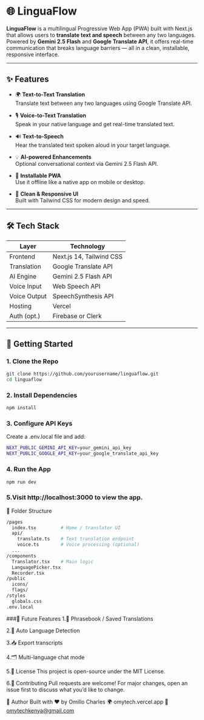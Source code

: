 # 🌐 LinguaFlow

**LinguaFlow** is a multilingual Progressive Web App (PWA) built with Next.js that allows users to **translate text and speech** between any two languages. Powered by **Gemini 2.5 Flash** and **Google Translate API**, it offers real-time communication that breaks language barriers — all in a clean, installable, responsive interface.

---

## ✨ Features

- 🌍 **Text-to-Text Translation**  
  Translate text between any two languages using Google Translate API.

- 🎙️ **Voice-to-Text Translation**  
  Speak in your native language and get real-time translated text.

- 🔊 **Text-to-Speech**  
  Hear the translated text spoken aloud in your target language.

- 💡 **AI-powered Enhancements**  
  Optional conversational context via Gemini 2.5 Flash API.

- 📲 **Installable PWA**  
  Use it offline like a native app on mobile or desktop.

- 🎨 **Clean & Responsive UI**  
  Built with Tailwind CSS for modern design and speed.

---

## 🛠 Tech Stack

| Layer       | Technology               |
|-------------|---------------------------|
| Frontend    | Next.js 14, Tailwind CSS  |
| Translation | Google Translate API      |
| AI Engine   | Gemini 2.5 Flash API      |
| Voice Input | Web Speech API            |
| Voice Output| SpeechSynthesis API       |
| Hosting     | Vercel                    |
| Auth (opt.) | Firebase or Clerk         |

---

## 🚀 Getting Started

### 1. Clone the Repo

```bash
git clone https://github.com/yourusername/linguaflow.git
cd linguaflow
```
### 2. Install Dependencies
```bash
npm install
```
### 3. Configure API Keys
Create a .env.local file and add:
```bash
NEXT_PUBLIC_GEMINI_API_KEY=your_gemini_api_key
NEXT_PUBLIC_GOOGLE_API_KEY=your_google_translate_api_key
```
### 4. Run the App
```bash
npm run dev
```
### 5.Visit http://localhost:3000 to view the app.


  📂 Folder Structure
```bash
/pages
  index.tsx         # Home / translator UI
  api/
    translate.ts    # Text translation endpoint
    voice.ts        # Voice processing (optional)
  ...
/components
  Translator.tsx    # Main logic
  LanguagePicker.tsx
  Recorder.tsx
/public
  icons/
  flags/
/styles
  globals.css
.env.local
```
###🧠 Future Features
1.📘 Phrasebook / Saved Translations

2.🧭 Auto Language Detection

3.📥 Export transcripts

4.🗂️ Multi-language chat mode

5.📜 License
This project is open-source under the MIT License.

6.🤝 Contributing
Pull requests are welcome! For major changes, open an issue first to discuss what you’d like to change.

👤 Author
Built with ❤️ by Omillo Charles
🌍 omytech.vercel.app
📧 omytechkenya@gmail.com
